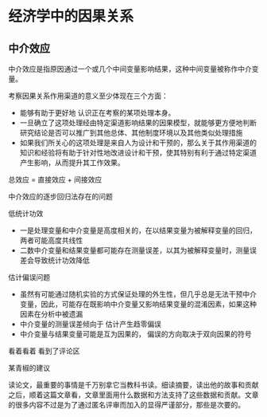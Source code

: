 # 经济学中的因果关系  

## 中介效应  

中介效应是指原因通过一个或几个中间变量影响结果，这种中间变量被称作中介变量。   

考察因果关系作用渠道的意义至少体现在三个方面：
- 能够有助于更好地 认识正在考察的某项处理本身。
- 一旦确立了这项处理经由特定渠道影响结果的因果模型，就能够更方便地判断研究结论是否可以推广到其他总体、其他制度环境以及其他类似处理措施
- 如果我们所关心的这项处理是来自人为设计和干预的，那么关于其作用渠道的知识和经验将有助于针对性地改进设计和干预，使其特别有利于通过特定渠道产生影响，从而提升其工作效果。

总效应 = 直接效应 + 间接效应  

中介效应的逐步回归法存在的问题  

低统计功效

- 一是处理变量和中介变量是高度相关的，在以结果变量为被解释变量的回归，两者可能高度共线性  
- 二数中介变量和结果变量都可能存在测量误差，以其为被解释变量时，测量误差会导致统计功效降低  

估计偏误问题

- 虽然有可能通过随机实验的方式保证处理的外生性，但几乎总是无法干预中介变量，因此，可能存在既影响中介变量又影响结果变量的混淆因素，如果这种因素在分析中被遗漏  
- 中介变量的测量误差倾向于  估计产生趋零偏误  
- 中介变量与结果变量可能是互为因果的，   偏误的方向取决于双向因果的符号   


看着看着  看到了评论区   

某青椒的建议  

读论文，最重要的事情是千万别拿它当教科书读。细读摘要，读出他的故事和贡献之后，顺着这篇文章看，文章里面用什么数据和方法支持了这些数据和贡献。文章的很多内容不过是为了通过匿名评审而加入的显得严谨部分，那些是次要的。
